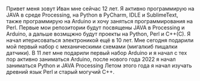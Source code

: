 Привет меня зовут Иван мне сейчас 12 лет. 
Я активно программирую на JAVA в среде Processing, на Python в PyCharm, IDLE и SublimeText, также программирую на Arduino и хочу заняться программирования на Perl. 
Первые мои репозитории будут посвящены JAVA в Processing и Arduino, а дальше возмщжно будут проекты на Python, Perl и C++(C). 
Я начал итерисоваться электроникой ещё в 10 лет. Мне сегодня подарили мой первый набор с механическими схемами (мигалкиб пищалки датчики). 
В 11 лет мне подарили первый набор Arduino и я начал с тех пор активно заниматься Arduino, 
после нового года 2022 я начал заниматься Python и JAVA Processing Летом этого года я начал изучать древний язык Perl и старый могучий C++.
